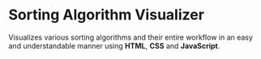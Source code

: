 # Sorting Algorithm Visualizer
Visualizes various sorting algorithms and their entire workflow in an easy and understandable manner using **HTML**, **CSS** and **JavaScript**.
